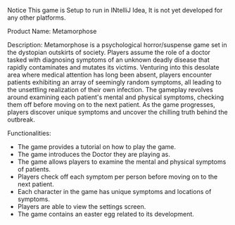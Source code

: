 Notice This game is Setup to run in INtelliJ Idea, It is not yet developed for any other platforms.

Product Name: 
Metamorphose

Description:
Metamorphose is a psychological horror/suspense game set in the dystopian outskirts of society. 
Players assume the role of a doctor tasked with diagnosing symptoms of an unknown deadly disease that rapidly contaminates and mutates its victims. 
Venturing into this desolate area where medical attention has long been absent, players encounter patients exhibiting an array of seemingly random symptoms, all leading to the unsettling realization of their own infection.
The gameplay revolves around examining each patient's mental and physical symptoms, checking them off before moving on to the next patient. 
As the game progresses, players discover unique symptoms and uncover the chilling truth behind the outbreak.

Functionalities:
* The game provides a tutorial on how to play the game.
* The game introduces the Doctor they are playing as.
* The game allows players to examine the mental and physical symptoms of patients.
* Players check off each symptom per person before moving on to the next patient.
* Each character in the game has unique symptoms and locations of symptoms.
* Players are able to view the settings screen.
* The game contains an easter egg related to its development.


